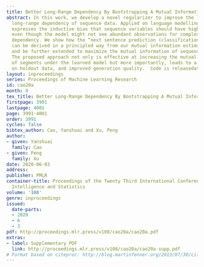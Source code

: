 ```yaml
---
title: Better Long-Range Dependency By Bootstrapping A Mutual Information Regularizer
abstract: In this work, we develop a novel regularizer to improve the learning of
  long-range dependency of sequence data. Applied on language modelling, our regularizer
  expresses the inductive bias that sequence variables should have high mutual information
  even though the model might not see abundant observations for complex long-range
  dependency. We show how the “next sentence prediction (classification)" heuristic
  can be derived in a principled way from our mutual information estimation framework,
  and be further extended to maximize the mutual information of sequence variables.
  The proposed approach not only is effective at increasing the mutual information
  of segments under the learned model but more importantly, leads to a higher likelihood
  on holdout data, and improved generation quality.  Code is releasedat https://github.com/BorealisAI/BMI.
layout: inproceedings
series: Proceedings of Machine Learning Research
id: cao20a
month: 0
tex_title: Better Long-Range Dependency By Bootstrapping A Mutual Information Regularizer
firstpage: 3991
lastpage: 4001
page: 3991-4001
order: 3991
cycles: false
bibtex_author: Cao, Yanshuai and Xu, Peng
author:
- given: Yanshuai
  family: Cao
- given: Peng
  family: Xu
date: 2020-06-03
address: 
publisher: PMLR
container-title: Proceedings of the Twenty Third International Conference on Artificial
  Intelligence and Statistics
volume: '108'
genre: inproceedings
issued:
  date-parts:
  - 2020
  - 6
  - 3
pdf: http://proceedings.mlr.press/v108/cao20a/cao20a.pdf
extras:
- label: Supplementary PDF
  link: http://proceedings.mlr.press/v108/cao20a/cao20a-supp.pdf
# Format based on citeproc: http://blog.martinfenner.org/2013/07/30/citeproc-yaml-for-bibliographies/
---
```


